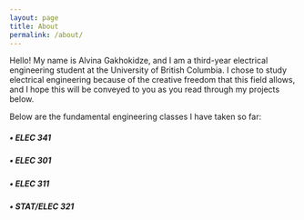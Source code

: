 ```yaml
---
layout: page
title: About
permalink: /about/
---
```


Hello! My name is Alvina Gakhokidze, and I am a third-year electrical engineering student at the University of British Columbia. I chose to study electrical engineering because of the creative freedom that this field allows, and I hope this will be conveyed to you as you read through my projects below.

Below are the fundamental engineering classes I have taken so far:

<div><p>
  <h5>&#x2022; ELEC 341 </h5>
  <h5>&#x2022; ELEC 301 </h5>
  <h5>&#x2022; ELEC 311 </h5>
  <h5>&#x2022; STAT/ELEC 321 </h5>
</p></div>
